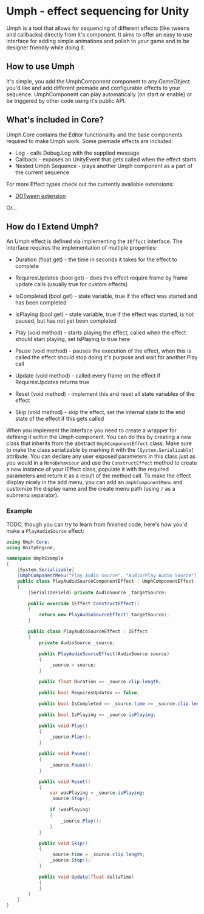 # Umph - effect sequencing for Unity

Umph is a tool that allows for sequencing of different effects (like tweens and callbacks) directly from it's component.
It aims to offer an easy to use interface for adding simple animations and polish to your game and to be designer friendly while doing it.

## How to use Umph

It's simple, you add the UmphComponent component to any GameObject you'd like and add different premade and configurable effects to your sequence.
UmphComponent can play automatically (on start or enable) or be triggered by other code using it's public API.

## What's included in Core?

Umph.Core contains the Editor functionality and the base components required to make Umph work.
Some premade effects are included:

- Log - calls Debug.Log with the supplied message
- Callback - exposes an UnityEvent that gets called when the effect starts
- Nested Umph Sequence - plays another Umph component as a part of the current sequence

For more Effect types check out the currently available extensions:

- [DOTween extension](https://github.com/MPozek/Umph.DOTween)

Or...

## How do I Extend Umph?

An Umph effect is defined via implementing the `IEffect` interface. The interface requires the implementation of multiple properties:

- Duration (float get) - the time in seconds it takes for the effect to complete
- RequiresUpdates (bool get) - does this effect require frame by frame update calls (usually true for custom effects)
- IsCompleted (bool get) - state variable, true if the effect was started and has been completed
- IsPlaying (bool get) - state variable, true if the effect was started, is not paused, but has not yet been completed

- Play (void method) - starts playing the effect, called when the effect should start playing, set IsPlaying to true here
- Pause (void method) - pauses the execution of the effect, when this is called the effect should stop doing it's purpose and wait for another Play call
- Update (void method) - called every frame on the effect if RequiresUpdates returns true
- Reset (void method) - implement this and reset all state variables of the effect
- Skip (void method) - skip the effect, set the internal state to the end state of the effect if this gets called

When you implement the interface you need to create a wrapper for defining it within the Umph component. You can do this by creating a new class that inherits from the abstract `UmphComponentEffect` class.
Make sure to make the class serializable by marking it with the `[System.Serializable]` attribute.
You can declare any user exposed parameters in this class just as you would in a `MonoBehaviour` and use the `ConstructEffect` method to create a new instance of your IEffect class, populate it with the required parameters and return it as a result of the method call.
To make the effect display nicely in the add menu, you can add an `UmphComponentMenu` and customize the display name and the create menu path (using `/` as a submenu separator).

### Example
TODO, though you can try to learn from finished code, here's how you'd make a `PlayAudioSource` effect:

```cs
using Umph.Core;
using UnityEngine;

namespace UmphExample
{
    [System.Serializable]
    [UmphComponentMenu("Play Audio Source", "Audio/Play Audio Source")]
    public class PlayAudioSourceComponentEffect : UmphComponentEffect
    {
        [SerializeField] private AudioSource _targetSource;

        public override IEffect ConstructEffect()
        {
            return new PlayAudioSourceEffect(_targetSource);
        }

        public class PlayAudioSourceEffect : IEffect
        {
            private AudioSource _source;

            public PlayAudioSourceEffect(AudioSource source)
            {
                _source = source;
            }

            public float Duration => _source.clip.length;

            public bool RequiresUpdates => false;

            public bool IsCompleted => _source.time >= _source.clip.length;

            public bool IsPlaying => _source.isPlaying;

            public void Play()
            {
                _source.Play();
            }

            public void Pause()
            {
                _source.Pause();
            }

            public void Reset()
            {
                var wasPlaying = _source.isPlaying;
                _source.Stop();

                if (wasPlaying)
                {
                    _source.Play();
                }
            }

            public void Skip()
            {
                _source.time = _source.clip.length;
                _source.Stop();
            }

            public void Update(float deltaTime)
            {
            }
        }
    }
}
```